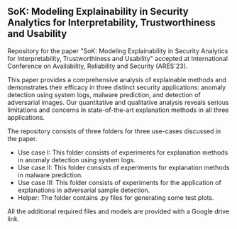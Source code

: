 ## SoK: Modeling Explainability in Security Analytics for Interpretability, Trustworthiness and Usability
Repository for the paper "SoK: Modeling Explainability in Security Analytics for Interpretability, Trustworthiness and Usability" accepted at International Conference on Availability, Reliability and Security (ARES'23). 

This paper provides a comprehensive analysis of explainable methods and demonstrates their efficacy in three distinct security applications: anomaly detection using system logs, malware prediction, and detection of adversarial images. Our quantitative and qualitative analysis reveals serious limitations and concerns in state-of-the-art explanation methods in all three applications.
 
 
The repository consists of three folders for three use-cases discussed in the paper. 
- Use case I: This folder consists of experiments for explanation methods in anomaly detection using system logs. 
- Use case II: This folder consists of experiments for explanation methods in malware prediction.
- Use case III: This folder consists of experiments for the application of explanations in adversarial sample detection.
- Helper: The folder contains .py files for generating some test plots.

All the additional required files and models are provided with a Google drive link.
